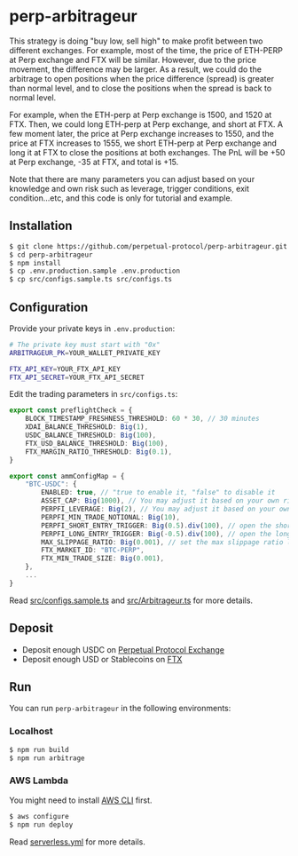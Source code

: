 # perp-arbitrageur
This strategy is doing "buy low, sell high" to make profit between two different exchanges. For example, most of the time, the price of ETH-PERP at Perp exchange and FTX will be similar. However, due to the price movement, the difference may be larger. As a result, we could do the arbitrage to open positions when the price difference (spread) is greater than normal level, and to close the positions when the spread is back to normal level. 

For example, when the ETH-perp at Perp exchange is 1500, and 1520 at FTX. Then, we could long ETH-perp at Perp exchange, and short at FTX. A few moment later, the price at Perp exchange increases to 1550, and the price at FTX increases to 1555, we short ETH-perp at Perp exchange and long it at FTX to close the positions at both exchanges. The PnL will be +50 at Perp exchange, -35 at FTX, and total is  +15. 

Note that there are many parameters you can adjust based on your knowledge and own risk such as leverage, trigger conditions, exit condition...etc, and this code is only for tutorial and example. 

## Installation

```bash
$ git clone https://github.com/perpetual-protocol/perp-arbitrageur.git
$ cd perp-arbitrageur
$ npm install
$ cp .env.production.sample .env.production
$ cp src/configs.sample.ts src/configs.ts
```

## Configuration

Provide your private keys in `.env.production`:

```bash
# The private key must start with "0x"
ARBITRAGEUR_PK=YOUR_WALLET_PRIVATE_KEY

FTX_API_KEY=YOUR_FTX_API_KEY
FTX_API_SECRET=YOUR_FTX_API_SECRET
```

Edit the trading parameters in `src/configs.ts`:

```ts
export const preflightCheck = {
    BLOCK_TIMESTAMP_FRESHNESS_THRESHOLD: 60 * 30, // 30 minutes
    XDAI_BALANCE_THRESHOLD: Big(1),
    USDC_BALANCE_THRESHOLD: Big(100),
    FTX_USD_BALANCE_THRESHOLD: Big(100),
    FTX_MARGIN_RATIO_THRESHOLD: Big(0.1), 
}

export const ammConfigMap = {
    "BTC-USDC": {
        ENABLED: true, // "true to enable it, "false" to disable it
        ASSET_CAP: Big(1000), // You may adjust it based on your own risk.
        PERPFI_LEVERAGE: Big(2), // You may adjust it based on your own risk.
        PERPFI_MIN_TRADE_NOTIONAL: Big(10), 
        PERPFI_SHORT_ENTRY_TRIGGER: Big(0.5).div(100), // open the short position at Perp exchange when the spread is >= 0.5 % 
        PERPFI_LONG_ENTRY_TRIGGER: Big(-0.5).div(100), // open the long position at Perp excahnge when the spread is =< -0.5%
        MAX_SLIPPAGE_RATIO: Big(0.001), // set the max slippage ratio limit to avoid large slippage 
        FTX_MARKET_ID: "BTC-PERP",
        FTX_MIN_TRADE_SIZE: Big(0.001), 
    },
    ...
}
```

Read [src/configs.sample.ts](https://github.com/perpetual-protocol/perp-arbitrageur/blob/main/src/configs.sample.ts) and [src/Arbitrageur.ts](https://github.com/perpetual-protocol/perp-arbitrageur/blob/main/src/Arbitrageur.ts) for more details.

## Deposit

- Deposit enough USDC on [Perpetual Protocol Exchange](https://perp.exchange/)
- Deposit enough USD or Stablecoins on [FTX](https://ftx.com/)

## Run

You can run `perp-arbitrageur` in the following environments:

### Localhost

```bash
$ npm run build
$ npm run arbitrage
```

### AWS Lambda

You might need to install [AWS CLI](https://aws.amazon.com/cli/) first.

```bash
$ aws configure
$ npm run deploy
```

Read [serverless.yml](https://github.com/perpetual-protocol/perp-arbitrageur/blob/main/serverless.yml) for more details.

